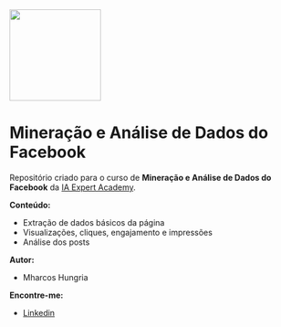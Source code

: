 <img src="https://cdn.shortpixel.ai/spai/w_353+q_+ret_img+to_webp/https://iaexpert.academy/wp-content/uploads/2020/06/iaexpert-logo-1.png"  width="160">

# Mineração e Análise de Dados do Facebook

Repositório criado para o curso de **Mineração e Análise de Dados do Facebook** da [IA Expert Academy](https://iaexpert.academy).

__Conteúdo:__

- Extração de dados básicos da página
- Visualizações, cliques, engajamento e impressões
- Análise dos posts

__Autor:__  

- Mharcos Hungria
    
__Encontre-me:__  

-  [Linkedin](www.linkedin.com/in/mharcoshungria)
